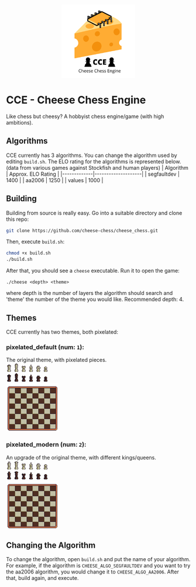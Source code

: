<center><img src="./assets/cheese.png"></center>

# CCE - Cheese Chess Engine
Like chess but cheesy? A hobbyist chess engine/game (with high ambitions).

## Algorithms
CCE currently has 3 algorithms. You can change the algorithm used by editing ```build.sh```. The ELO rating for the algorithms is represented below. (data from various games against Stockfish and human players) 
| Algorithm   | Approx. ELO Rating |
|-------------|--------------------|
| segfaultdev | 1400               |
| aa2006      | 1250               |
| values      | 1000               |

## Building
Building from source is really easy. Go into a suitable directory and clone this repo:
```bash
git clone https://github.com/cheese-chess/cheese_chess.git
```
Then, execute ```build.sh```:
```bash
chmod +x build.sh
./build.sh
```
After that, you should see a ```cheese``` executable. Run it to open the game:
```
./cheese <depth> <theme>
```
where depth is the number of layers the algorithm should search and 'theme' the number of the theme you would like. Recommended depth: 4.<br>

## Themes
CCE currently has two themes, both pixelated:

### pixelated_default (num: ```1```):
The original theme, with pixelated pieces.<br>
![White King](./assets/pixelated_default/king_white.png)
![White Queen](./assets/pixelated_default/queen_white.png)
![White Rook](./assets/pixelated_default/rook_white.png)
![White Bishop](./assets/pixelated_default/bishop_white.png)
![White Knight](./assets/pixelated_default/knight_white.png)
![White Pawn](./assets/pixelated_default/pawn_white.png)<br>
![Black King](./assets/pixelated_default/king_black.png)
![Black Queen](./assets/pixelated_default/queen_black.png)
![Black Rook](./assets/pixelated_default/rook_black.png)
![Black Bishop](./assets/pixelated_default/bishop_black.png)
![Black Knight](./assets/pixelated_default/knight_black.png)
![Black Pawn](./assets/pixelated_default/pawn_black.png)<br>
![Board](./assets/pixelated_default/board.png)

### pixelated_modern (num: ```2```):
An upgrade of the original theme, with different kings/queens.<br>
![White King](./assets/pixelated_modern/king_white.png)
![White Queen](./assets/pixelated_modern/queen_white.png)
![White Rook](./assets/pixelated_modern/rook_white.png)
![White Bishop](./assets/pixelated_modern/bishop_white.png)
![White Knight](./assets/pixelated_modern/knight_white.png)
![White Pawn](./assets/pixelated_modern/pawn_white.png)<br>
![Black King](./assets/pixelated_modern/king_black.png)
![Black Queen](./assets/pixelated_modern/queen_black.png)
![Black Rook](./assets/pixelated_modern/rook_black.png)
![Black Bishop](./assets/pixelated_modern/bishop_black.png)
![Black Knight](./assets/pixelated_modern/knight_black.png)
![Black Pawn](./assets/pixelated_modern/pawn_black.png)<br>
![Board](./assets/pixelated_modern/board.png)

## Changing the Algorithm
To change the algorithm, open ```build.sh``` and put the name of your algorithm. For example, if the algorithm is ```CHEESE_ALGO_SEGFAULTDEV``` and you want to try the aa2006 algorithm, you would change it to ```CHEESE_ALGO_AA2006```. After that, build again, and execute.

